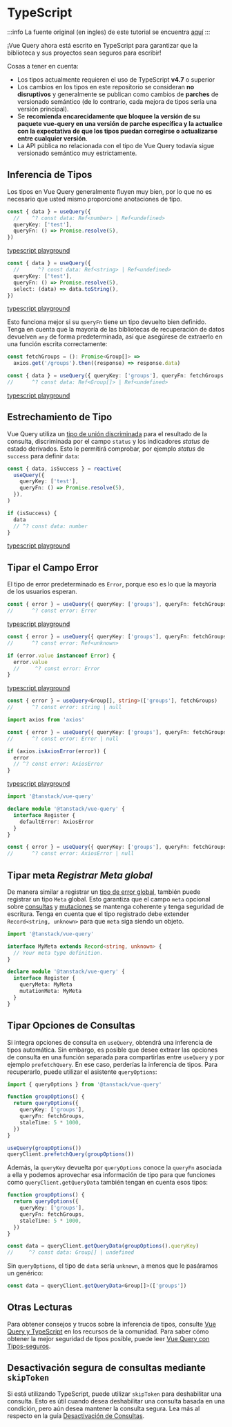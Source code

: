 # TypeScript

:::info
La fuente original (en ingles) de este tutorial se encuentra [aquí](https://tanstack.com/query/latest/docs/framework/vue/typescript)
:::

¡Vue Query ahora está escrito en TypeScript para garantizar que la biblioteca y sus proyectos sean seguros para escribir!

Cosas a tener en cuenta:

- Los tipos actualmente requieren el uso de TypeScript **v4.7** o superior
- Los cambios en los tipos en este repositorio se consideran **no disruptivos** y generalmente se publican como cambios de **parches** de versionado semántico (de lo contrario, cada mejora de tipos sería una versión principal).
- Se **recomienda encarecidamente que bloquee la versión de su paquete vue-query en una versión de parche específica y la actualice con la expectativa de que los tipos puedan corregirse o actualizarse entre cualquier versión**.
- La API pública no relacionada con el tipo de Vue Query todavía sigue versionado semántico muy estrictamente.

## Inferencia de Tipos

Los tipos en Vue Query generalmente fluyen muy bien, por lo que no es necesario que usted mismo proporcione anotaciones de tipo.

```ts
const { data } = useQuery({
  //    ^? const data: Ref<number> | Ref<undefined>
  queryKey: ['test'],
  queryFn: () => Promise.resolve(5),
})
```

[typescript playground](https://www.typescriptlang.org/play?#code/JYWwDg9gTgLgBAbzgVwM4FMCKz1QJ5wC+cAZlBCHAOQACMAhgHaoMDGA1gPQBuOAtAEcc+KgFgAUBNYRm8JABN6DInAC8KDNlx4AFAglw4nTocMA9APwG4Q7QGl0eAFxwA2lRjoWVALoAaa1t8ADFGFx0ASjUAPjgABXIQYAwAOigvCAAbbnQdAFYIgPFCCKA)


```ts
const { data } = useQuery({
  //      ^? const data: Ref<string> | Ref<undefined>
  queryKey: ['test'],
  queryFn: () => Promise.resolve(5),
  select: (data) => data.toString(),
})
```

[typescript playground](https://www.typescriptlang.org/play?#code/JYWwDg9gTgLgBAbzgVwM4FMCKz1QJ5wC+cAZlBCHAOQACMAhgHaoMDGA1gPQBuOAtAEcc+KgFgAUBNYRm8JABN6DInAC8KDNlx4AFAglw4nTodNwAegH4DcIdoDS6PAC44AbSox0LKgF0ANDZ2+ABijK46AJRqAHxwAArkIMAYAHRQ3hAANtzoOgCskYHihhhZ6KwwEYoM0apxNfSpMBAAyjBQwIwA5lHFhJFAA)

Esto funciona mejor si su `queryFn` tiene un tipo devuelto bien definido. Tenga en cuenta que la mayoría de las bibliotecas de recuperación de datos devuelven `any` de forma predeterminada, así que asegúrese de extraerlo en una función escrita correctamente:


```ts
const fetchGroups = (): Promise<Group[]> =>
  axios.get('/groups').then((response) => response.data)

const { data } = useQuery({ queryKey: ['groups'], queryFn: fetchGroups })
//      ^? const data: Ref<Group[]> | Ref<undefined>
```

[typescript playground](https://www.typescriptlang.org/play?#code/JYWwDg9gTgLgBAbzgVwM4FMCKz1QJ5wC+cAZlBCHAOQACMAhgHaoMDGA1gPQBuOAtAEcc+KgFgAUKEiw49AB7AIqUuUpV5i1GPESYeMOjgBxcsjBwAvIjjAAJgC44jZCABGuIhImsIzeCXQYVgALEwgzZSsACgBKRwAFVWAMAB4wswBtAF0APksciThZBSUAOgBzQKiqTnLTMC0Y0phg9EYoqKh0VEhmdBj8uC6e3wxS23oGGK9xHz9rCYYiSxQMbFw8KKQhDYBpdDxHDKo68IaqLIAaOB38ADFGRwCg0PrlQmnxTk4i37gAPQA-EA)


## Estrechamiento de Tipo

Vue Query utiliza un [tipo de unión discriminada](https://www.typescriptlang.org/docs/handbook/typescript-in-5-minutes-func.html#discriminated-unions) para el resultado de la consulta, discriminada por el campo `status` y los indicadores _status_ de estado derivados. Esto le permitirá comprobar, por ejemplo _status_ de `success` para definir `data`:


```ts
const { data, isSuccess } = reactive(
  useQuery({
    queryKey: ['test'],
    queryFn: () => Promise.resolve(5),
  }),
)

if (isSuccess) {
  data
  // ^? const data: number
}
```

[typescript playground](https://www.typescriptlang.org/play?#code/JYWwDg9gTgLgBAbzgVwM4FMCKz1QJ5wC+cAZlBCHAOQACMAhgHaoMDGA1gPQBuOAtAEcc+KgFgAUKEixEcKOnqsYwbuiKlylKr3RUA3BImsIzeEgAm9BgBo4wVAGVkrVulSp1AXjkKlK9AAUaFjCeAEA2lQwbjBUALq2AQCUcJ4AfHAACpr26AB08qgQADaqAQCsSVWGkiRwAfZOLm6oKQgScJ1wlgwSnJydAHoA-BKEEkA)


## Tipar el Campo Error

El tipo de error predeterminado es `Error`, porque eso es lo que la mayoría de los usuarios esperan.


```ts
const { error } = useQuery({ queryKey: ['groups'], queryFn: fetchGroups })
//      ^? const error: Error
```

[typescript playground](https://www.typescriptlang.org/play?#code/JYWwDg9gTgLgBAbzgVwM4FMCKz1QJ5wC+cAZlBCHAOQACMAhgHaoMDGA1gPRTr2swBaAI458VALAAoUJFhx6AD2ARUpcpSqLlqCZKkw8YdHADi5ZGDgBeRHGAATAFxxGyEACNcRKVNYRm8CToMKwAFmYQFqo2ABQAlM4ACurAGAA8ERYA2gC6AHzWBVoqAHQA5sExVJxl5mA6cSUwoeiMMTyokMzGVgUdXRgl9vQMcT6SfgG2uORQRNYoGNi4eDFZVLWR9VQ5ADSkwWGZ9WOSnJxwl1cAegD8QA)


```ts
const { error } = useQuery({ queryKey: ['groups'], queryFn: fetchGroups })
//      ^? const error: Ref<unknown>

if (error.value instanceof Error) {
  error.value
  //     ^? const error: Error
}
```

[typescript playground](https://www.typescriptlang.org/play?#code/JYWwDg9gTgLgBAbzgVwM4FMCKz1QJ5wC+cAZlBCHAOQACMAhgHaoMDGA1gPRTr2swBaAI458VALAAoUJFhx6AD2ARUpcpSqLlqCZKkw8YdHADi5ZGDgBeRHGAATAFxxGyEACNcRKVNYRm8CToMKwAFmYQFqo2ABQAlM4ACurAGAA8ERYA2gC6AHzWBVoqAHQA5sExVJxl5mA6cSUwoeiMMTyokMzGVgUdXRgl9vQMcT6SfgG2uORQRNYoGNi4eDFIIisA0uh4zllUtZH1VDkANHAb+ABijM5BIeF1qoRjkpyccJ9fAHoA-OPAEhwGLFVAlVIAQSUKgAolBZjEZtA4nFEFJPkioOi4O84H8pIQgA)


```ts
const { error } = useQuery<Group[], string>(['groups'], fetchGroups)
//      ^? const error: string | null
```

```ts
import axios from 'axios'

const { error } = useQuery({ queryKey: ['groups'], queryFn: fetchGroups })
//      ^? const error: Error | null

if (axios.isAxiosError(error)) {
  error
  // ^? const error: AxiosError
}
```


[typescript playground](https://www.typescriptlang.org/play?#code/JYWwDg9gTgLgBAbzgVwM4FMCKz1QJ5wC+cAZlBCHAOQACMAhgHaoMDGA1gPRTr2swBaAI458VALAAoUJFhx6AD2ARUpcpSqLlqCZKkw8YdHADi5ZGDgBeRHGAATAFxxGyEACNcRKVNYRm8CToMKwAFmYQFqo2ABQAlM4ACurAGAA8ERYA2gC6AHzWBVoqAHQA5sExVJxl5mA6cSUwoeiMMTyokMzGVgUdXRgl9vQMcT6SfgG2uORQRNYoGNi4eDFIIisA0uh4zllUtZH1VDkANHAb+ABijM5BIeF1qoRjkpyccJ9fAHoA-OPAEhwGLFVAlVIAQSUKgAolBZjEZtA4nFEFJPkioOi4O84H8pIQgA)


```ts
import '@tanstack/vue-query'

declare module '@tanstack/vue-query' {
  interface Register {
    defaultError: AxiosError
  }
}

const { error } = useQuery({ queryKey: ['groups'], queryFn: fetchGroups })
//      ^? const error: AxiosError | null
```


## Tipar meta _Registrar Meta global_

De manera similar a registrar un [tipo de error global](https://tanstack.com/query/latest/docs/framework/vue/typescript#registering-a-global-error), también puede registrar un tipo `Meta` global. Esto garantiza que el campo `meta` opcional sobre [consultas](https://tanstack.com/query/latest/docs/framework/vue/overview) y [mutaciones](https://tanstack.com/query/latest/docs/framework/vue/overview) se mantenga coherente y tenga seguridad de escritura. Tenga en cuenta que el tipo registrado debe extender `Record<string, unknown>` para que `meta` siga siendo un objeto.



```ts
import '@tanstack/vue-query'

interface MyMeta extends Record<string, unknown> {
  // Your meta type definition.
}

declare module '@tanstack/vue-query' {
  interface Register {
    queryMeta: MyMeta
    mutationMeta: MyMeta
  }
}
```

## Tipar Opciones de Consultas


Si integra opciones de consulta en `useQuery`, obtendrá una inferencia de tipos automática. Sin embargo, es posible que desee extraer las opciones de consulta en una función separada para compartirlas entre `useQuery` y por ejemplo `prefetchQuery`. En ese caso, perderías la inferencia de tipos. Para recuperarlo, puede utilizar el asistente `queryOptions`:


```ts
import { queryOptions } from '@tanstack/vue-query'

function groupOptions() {
  return queryOptions({
    queryKey: ['groups'],
    queryFn: fetchGroups,
    staleTime: 5 * 1000,
  })
}

useQuery(groupOptions())
queryClient.prefetchQuery(groupOptions())
```

Además, la `queryKey` devuelta por `queryOptions` conoce la `queryFn` asociada a ella y podemos aprovechar esa información de tipo para que funciones como `queryClient.getQueryData` también tengan en cuenta esos tipos:



```ts
function groupOptions() {
  return queryOptions({
    queryKey: ['groups'],
    queryFn: fetchGroups,
    staleTime: 5 * 1000,
  })
}

const data = queryClient.getQueryData(groupOptions().queryKey)
//     ^? const data: Group[] | undefined
```

Sin `queryOptions`, el tipo de `data` sería `unknown`, a menos que le pasáramos un genérico:


```ts
const data = queryClient.getQueryData<Group[]>(['groups'])
```

## Otras Lecturas

Para obtener consejos y trucos sobre la inferencia de tipos, consulte [Vue Query y TypeScript](https://tanstack.com/query/latest/docs/framework/vue/community/tkdodos-blog#6-react-query-and-typescript) en los recursos de la comunidad. Para saber cómo obtener la mejor seguridad de tipos posible, puede leer [Vue Query con Tipos-seguros](https://tanstack.com/query/latest/docs/framework/vue/community/tkdodos-blog#19-type-safe-react-query).



## Desactivación segura de consultas mediante `skipToken`

Si está utilizando TypeScript, puede utilizar `skipToken` para deshabilitar una consulta. Esto es útil cuando desea deshabilitar una consulta basada en una condición, pero aún desea mantener la consulta segura. Lea más al respecto en la guía [Desactivación de Consultas](https://tanstack.com/query/latest/docs/framework/vue/guides/disabling-queries#typesafe-disabling-of-queries-using-skiptoken).


